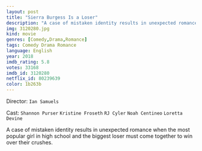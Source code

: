 ```yaml
---
layout: post
title: "Sierra Burgess Is a Loser"
description: "A case of mistaken identity results in unexpected romance when the most popular girl in high school and the biggest loser must come together to win over their crushes..."
img: 3120280.jpg
kind: movie
genres: [Comedy,Drama,Romance]
tags: Comedy Drama Romance 
language: English
year: 2018
imdb_rating: 5.8
votes: 33168
imdb_id: 3120280
netflix_id: 80239639
color: 1b263b
---
```

Director: `Ian Samuels`  

Cast: `Shannon Purser` `Kristine Froseth` `RJ Cyler` `Noah Centineo` `Loretta Devine` 

A case of mistaken identity results in unexpected romance when the most popular girl in high school and the biggest loser must come together to win over their crushes.